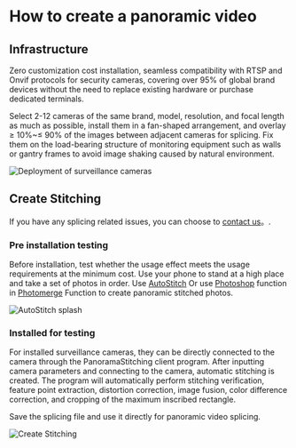 # How to create a panoramic video
## Infrastructure
Zero customization cost installation, seamless compatibility with RTSP and Onvif protocols for security cameras, covering over 95% of global brand devices without the need to replace existing hardware or purchase dedicated terminals.

Select 2-12 cameras of the same brand, model, resolution, and focal length as much as possible, install them in a fan-shaped arrangement, and overlay ≥ 10%~≤ 90% of the images between adjacent cameras for splicing. Fix them on the load-bearing structure of monitoring equipment such as walls or gantry frames to avoid image shaking caused by natural environment.

![Deployment of surveillance cameras](/Pano/CameraDeployment.jpg)

## Create Stitching
If you have any splicing related issues, you can choose to [contact us](/Pano/Document/contact-us)。.

### Pre installation testing
Before installation, test whether the usage effect meets the usage requirements at the minimum cost. Use your phone to stand at a high place and take a set of photos in order. Use [AutoStitch](https://matthewalunbrown.com/autostitch/autostitch.html) Or use [Photoshop](https://www.adobe.com/products/photoshop.html) function in [Photomerge](https://helpx.adobe.com/photoshop/using/create-panoramic-images-photomerge.chromeless.html) Function to create panoramic stitched photos.

![AutoStitch splash](https://matthewalunbrown.com/files/autostitch/splash.png)

### Installed for testing
For installed surveillance cameras, they can be directly connected to the camera through the PanoramaStitching client program. After inputting camera parameters and connecting to the camera, automatic stitching is created. The program will automatically perform stitching verification, feature point extraction, distortion correction, image fusion, color difference correction, and cropping of the maximum inscribed rectangle.

Save the splicing file and use it directly for panoramic video splicing.

![Create Stitching](/Pano/CreateStitching.jpg)